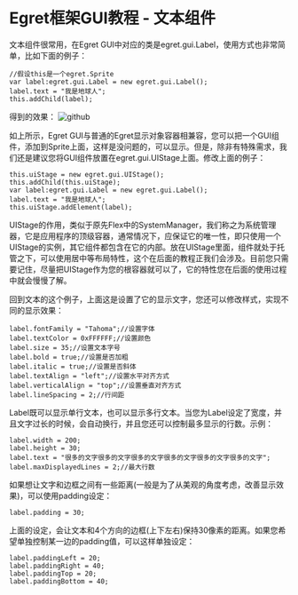 Egret框架GUI教程 - 文本组件
===============

文本组件很常用，在Egret GUI中对应的类是egret.gui.Label，使用方式也非常简单，比如下面的例子：

```
//假设this是一个egret.Sprite
var label:egret.gui.Label = new egret.gui.Label();
label.text = "我是地球人";
this.addChild(label);
```

得到的效果：
![github](https://raw.githubusercontent.com/NeoGuo/html5-documents/master/egret-gui/images/label1.png "Egret")

如上所示，Egret GUI与普通的Egret显示对象容器相兼容，您可以把一个GUI组件，添加到Sprite上面，这样是没问题的，可以显示。但是，除非有特殊需求，我们还是建议您将GUI组件放置在egret.gui.UIStage上面。修改上面的例子：

```
this.uiStage = new egret.gui.UIStage();
this.addChild(this.uiStage);
var label:egret.gui.Label = new egret.gui.Label();
label.text = "我是地球人";
this.uiStage.addElement(label);
```

UIStage的作用，类似于原先Flex中的SystemManager，我们称之为系统管理器，它是应用程序的顶级容器，通常情况下，应保证它的唯一性，即只使用一个UIStage的实例，其它组件都包含在它的内部。放在UIStage里面，组件就处于托管之下，可以使用居中等布局特性，这个在后面的教程正我们会涉及。目前您只需要记住，尽量把UIStage作为您的根容器就可以了，它的特性您在后面的使用过程中就会慢慢了解。

回到文本的这个例子，上面这是设置了它的显示文字，您还可以修改样式，实现不同的显示效果：

```
label.fontFamily = "Tahoma";//设置字体
label.textColor = 0xFFFFFF;//设置颜色
label.size = 35;//设置文本字号
label.bold = true;//设置是否加粗
label.italic = true;//设置是否斜体
label.textAlign = "left";//设置水平对齐方式
label.verticalAlign = "top";//设置垂直对齐方式
label.lineSpacing = 2;//行间距
```

Label既可以显示单行文本，也可以显示多行文本。当您为Label设定了宽度，并且文字过长的时候，会自动换行，并且您还可以控制最多显示的行数。示例：

```
label.width = 200;
label.height = 30;
label.text = "很多的文字很多的文字很多的文字很多的文字很多的文字很多的文字";
label.maxDisplayedLines = 2;//最大行数
```

如果想让文字和边框之间有一些距离(一般是为了从美观的角度考虑，改善显示效果)，可以使用padding设定：

```
label.padding = 30;
```

上面的设定，会让文本和4个方向的边框(上下左右)保持30像素的距离。如果您希望单独控制某一边的padding值，可以这样单独设定：

```
label.paddingLeft = 20;
label.paddingRight = 40;
label.paddingTop = 20;
label.paddingBottom = 40;
```